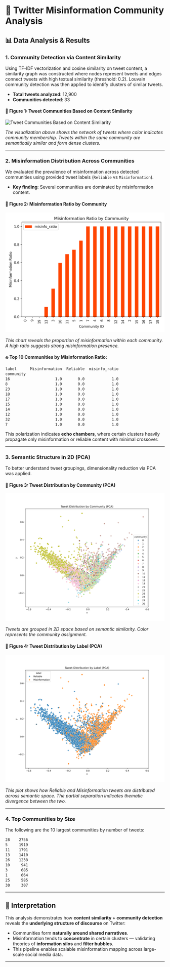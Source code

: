 
# 🧪 Twitter Misinformation Community Analysis

## 📊 Data Analysis & Results

### 1. Community Detection via Content Similarity

Using TF-IDF vectorization and cosine similarity on tweet content, a similarity graph was constructed where nodes represent tweets and edges connect tweets with high textual similarity (threshold: 0.2). Louvain community detection was then applied to identify clusters of similar tweets.

- **Total tweets analyzed**: 12,900
- **Communities detected**: 33

#### 📌 Figure 1: Tweet Communities Based on Content Similarity
![Tweet Communities Based on Content Similarity](covid_tweet_communities.png)

*The visualization above shows the network of tweets where color indicates community membership. Tweets within the same community are semantically similar and form dense clusters.*

---

### 2. Misinformation Distribution Across Communities

We evaluated the prevalence of misinformation across detected communities using provided tweet labels (`Reliable` vs `Misinformation`).

- **Key finding**: Several communities are dominated by misinformation content.

#### 📌 Figure 2: Misinformation Ratio by Community
![Misinformation Ratio by Community](misinfo_ratio_by_community.png)

*This chart reveals the proportion of misinformation within each community. A high ratio suggests strong misinformation presence.*

#### 🔝 Top 10 Communities by Misinformation Ratio:

```
label      Misinformation  Reliable  misinfo_ratio
community                                         
16                    1.0       0.0            1.0
8                     1.0       0.0            1.0
23                    1.0       0.0            1.0
18                    1.0       0.0            1.0
17                    1.0       0.0            1.0
15                    1.0       0.0            1.0
14                    1.0       0.0            1.0
12                    1.0       0.0            1.0
32                    1.0       0.0            1.0
7                     1.0       0.0            1.0
```

This polarization indicates **echo chambers**, where certain clusters heavily propagate only misinformation or reliable content with minimal crossover.

---

### 3. Semantic Structure in 2D (PCA)

To better understand tweet groupings, dimensionality reduction via PCA was applied.

#### 📌 Figure 3: Tweet Distribution by Community (PCA)
![Tweet Distribution by Community (PCA)](tweets_by_community_pca.png)

*Tweets are grouped in 2D space based on semantic similarity. Color represents the community assignment.*

#### 📌 Figure 4: Tweet Distribution by Label (PCA)
![Tweet Distribution by Label (PCA)](tweets_by_label_pca.png)

*This plot shows how Reliable and Misinformation tweets are distributed across semantic space. The partial separation indicates thematic divergence between the two.*

---

### 4. Top Communities by Size

The following are the 10 largest communities by number of tweets:

```
28    2756
5     1919
11    1791
13    1410
26    1238
10     941
3      685
1      664
25     585
30     307
```

---

## 🧠 Interpretation

This analysis demonstrates how **content similarity + community detection** reveals the **underlying structure of discourse** on Twitter:

- Communities form **naturally around shared narratives**.
- Misinformation tends to **concentrate** in certain clusters — validating theories of **information silos** and **filter bubbles**.
- This pipeline enables scalable misinformation mapping across large-scale social media data.

---
